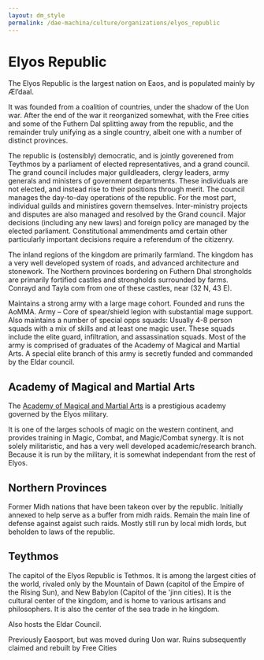 ```yaml
---
layout: dm_style
permalink: /dae-machina/culture/organizations/elyos_republic
---
```


# Elyos Republic

The Elyos Republic is the largest nation on Eaos, and is populated mainly by Æl’daal.

It was founded from a coalition of countries, under the shadow of the Uon war. After the end of the war it reorganized somewhat, with the Free cities and some of the Futhern Dal splitting away from the republic,
and the remainder truly unifying as a single country, albeit one with a number of distinct provinces.

The republic is (ostensibly) democratic, and is jointly goverened from Teythmos by a parliament of elected representatives, and a grand council.
The grand council includes major guildleaders, clergy leaders, army generals and ministers of government departments. These individuals are not elected, and instead rise to their positions through merit.
The council manages the day-to-day operations of the republic. For the most part, individual guilds and ministires govern themselves. Inter-ministry projects and disputes are also managed and resolved by the Grand council.
Major decisions (including any new laws) and foreign policy are managed by the elected parliament. Constitutional ammendments amd certain other particularly important decisions require a referendum of the citizenry. 

The inland regions of the kingdom are primarily farmland. The kingdom has a very well developed system of roads, and advanced architecture and stonework.
The Northern provinces bordering on Futhern Dhal strongholds are primarily fortified castles and strongholds surrounded by farms. Conrayd and Tayla com from one of these castles, near (32 N, 43 E).


Maintains a strong army with a large mage cohort. Founded and runs the AoMMA.
Army – Core of spear/shield legion with substantial mage support. Also maintains a number of special opps squads: Usually 4-8 person squads with a mix of skills and at least one magic user. 
These squads include the elite guard, infiltration, and assassination squads. Most of the army is comprised of graduates of the Academy of Magical and Martial Arts. 
A special elite branch of this army is secretly funded and commanded by the Eldar council.

## Academy of Magical and Martial Arts

The [Academy of Magical and Martial Arts](./aomma) is a prestigious academy governed by the Elyos military.

It is one of the larges schools of magic on the western continent, and provides training in Magic, Combat, and Magic/Combat synergy. 
It is not solely militaristic, and has a very well developed academic/research branch.
Because it is run by the military, it is somewhat independant from the rest of Elyos. 


## Northern Provinces

Former Midh nations that have been takeon over by the republic.
Initially annexed to help serve as a buffer from midh raids. Remain the main line of defense against agaist such raids.
Mostly still run by local midh lords, but beholden to laws of the republic.

## Teythmos

The capitol of the Elyos Republic is Tethmos.
It is among the largest cities of the world, rivaled only by the Mountain of Dawn (capitol of the Empire of the Rising Sun), and New Babylon (Capitol of the 'jinn cities).
It is the cultural center of the kingdom, and is home to various artisans and philosophers. It is also the center of the sea trade in he kingdom.

Also hosts the Eldar Council.

Previously Eaosport, but was moved during Uon war.
Ruins subsequently claimed and rebuilt by Free Cities
